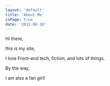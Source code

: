 ```yaml
---
layout: 'default'
title: 'About Me'
isPage: true
date: '2012-08-10'
---
```


Hi there, 

this is my site,

I love Front-end tech, fiction, and lots of things.

By the way, 

I am also a fan girl!
